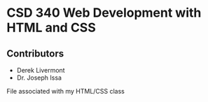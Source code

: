 # CSD 340 Web Development with HTML and CSS
## Contributors
* Derek Livermont
* Dr. Joseph Issa

File associated with my HTML/CSS class

